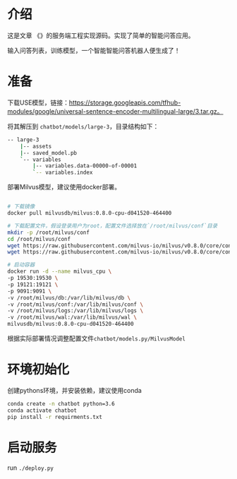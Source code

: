 # 介绍

这是文章 《》的服务端工程实现源码。实现了简单的智能问答应用。

输入问答列表，训练模型，一个智能智能问答机器人便生成了！

# 准备

下载USE模型，链接：https://storage.googleapis.com/tfhub-modules/google/universal-sentence-encoder-multilingual-large/3.tar.gz。

将其解压到 `chatbot/models/large-3`，目录结构如下：

```bash
-- large-3
    |-- assets
    |-- saved_model.pb
    `-- variables
        |-- variables.data-00000-of-00001
        `-- variables.index
```

部署Milvus模型，建议使用docker部署。

```bash

# 下载镜像
docker pull milvusdb/milvus:0.8.0-cpu-d041520-464400

# 下载配置文件，假设登录用户为root，配置文件选择放在`/root/milvus/conf`目录
mkdir -p /root/milvus/conf
cd /root/milvus/conf
wget https://raw.githubusercontent.com/milvus-io/milvus/v0.8.0/core/conf/demo/server_config.yaml
wget https://raw.githubusercontent.com/milvus-io/milvus/v0.8.0/core/conf/demo/log_config.conf

# 启动容器
docker run -d --name milvus_cpu \
-p 19530:19530 \
-p 19121:19121 \
-p 9091:9091 \
-v /root/milvus/db:/var/lib/milvus/db \
-v /root/milvus/conf:/var/lib/milvus/conf \
-v /root/milvus/logs:/var/lib/milvus/logs \
-v /root/milvus/wal:/var/lib/milvus/wal \
milvusdb/milvus:0.8.0-cpu-d041520-464400

```

根据实际部署情况调整配置文件`chatbot/models.py/MilvusModel`

# 环境初始化

创建pythons环境，并安装依赖，建议使用conda

```bash
conda create -n chatbot python=3.6
conda activate chatbot
pip install -r requirments.txt
```

# 启动服务

run `./deploy.py`
